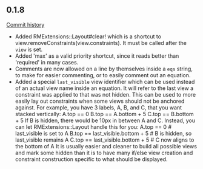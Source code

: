 ## 0.1.8

[Commit history](https://github.com/joenoon/rm-extensions/compare/v0.1.7...v0.1.8)

* Added RMExtensions::Layout#clear! which is a shortcut to view.removeConstraints(view.constraints).
  It must be called after the `view` is set.
* Added 'max' as a valid priority shortcut, since it reads better than 'required' in many cases.
* Comments are now allowed on a line by themselves inside a `eqs` string, to make for easier commenting,
  or to easily comment out an equation.
* Added a special `last_visible` view identifier which can be used instead of an actual view name
  inside an equation.  It will refer to the last view a constraint was applied to that was not hidden.
  This can be used to more easily lay out constraints when some views should not be anchored against.
  For example, you have 3 labels, A, B, and C, that you want stacked vertically:
    A.top == 0
    B.top == A.bottom + 5
    C.top == B.bottom + 5
  If B is hidden, there would be 10px in between A and C.  Instead, you can let RMExtensions::Layout handle
  this for you:
    A.top == 0                        # last_visible is set to A
    B.top == last_visible.bottom + 5  # B is hidden, so last_visible remains A
    C.top == last_visible.bottom + 5  # C now aligns to the bottom of A
  It is usually easier and cleaner to build all possible views and mark some hidden than it is to have
  many if/else view creation and constraint construction specific to what should be displayed.
